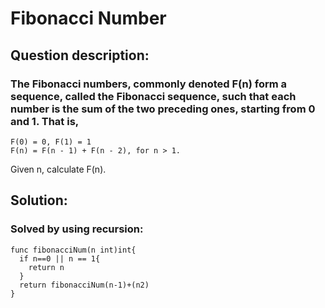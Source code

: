 # Fibonacci Number

## Question description:
### The Fibonacci numbers, commonly denoted F(n) form a sequence, called the Fibonacci sequence, such that each number is the sum of the two preceding ones, starting from 0 and 1. That is,

```
F(0) = 0, F(1) = 1
F(n) = F(n - 1) + F(n - 2), for n > 1.
```
Given n, calculate F(n).

## Solution:
### Solved by using recursion:
```
func fibonacciNum(n int)int{
  if n==0 || n == 1{
    return n
  }
  return fibonacciNum(n-1)+(n2)
}
```
